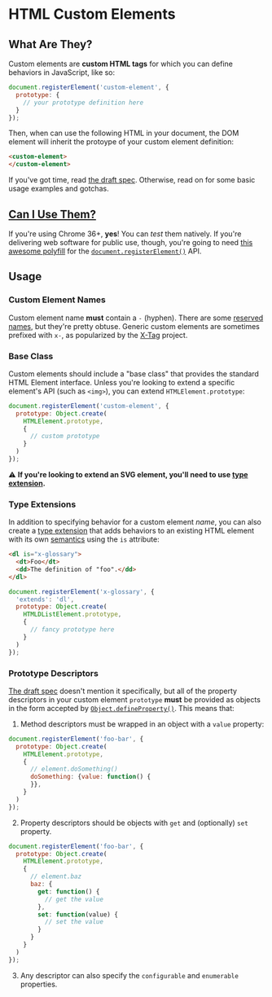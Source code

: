 # HTML Custom Elements

## What Are They?
Custom elements are **custom HTML tags** for which you can define behaviors in JavaScript, like so:

```js
document.registerElement('custom-element', {
  prototype: {
    // your prototype definition here
  }
});
```

Then, when can use the following HTML in your document, the DOM element will inherit the protoype of your custom element definition:

```html
<custom-element>
</custom-element>
```

If you've got time, read [the draft spec][spec]. Otherwise, read on for some basic usage examples and gotchas.

## [Can I Use Them?](http://caniuse.com/#feat=custom-elements)
If you're using Chrome 36+, **yes**! You can *test* them natively. If you're delivering web software for public use, though, you're going to need [this awesome polyfill](https://github.com/WebReflection/document-register-element) for the [`document.registerElement()`][document.registerElement] API.

## Usage

### Custom Element Names
Custom element name **must** contain a `-` (hyphen). There are some [reserved names](http://www.w3.org/TR/custom-elements/#concepts), but they're pretty obtuse. Generic custom elements are sometimes prefixed with `x-`, as popularized by the [X-Tag](http://x-tags.org/) project.

### Base Class
Custom elements should include a "base class" that provides the standard HTML Element interface. Unless you're looking to extend a specific element's API (such as `<img>`), you can extend `HTMLElement.prototype`:

```js
document.registerElement('custom-element', {
  prototype: Object.create(
    HTMLElement.prototype,
    {
      // custom prototype
    }
  )
});
```

:warning: **If you're looking to extend an SVG element, you'll need to use [type extension](#type-extensions).**

### Type Extensions
In addition to specifying behavior for a custom element *name*, you can also create a [type extension](http://www.w3.org/TR/custom-elements/#dfn-type-extension) that adds behaviors to an existing HTML element with its own [semantics](http://www.w3.org/TR/custom-elements/#semantics) using the `is` attribute:

```html
<dl is="x-glossary">
  <dt>Foo</dt>
  <dd>The definition of "foo".</dd>
</dl>
```

```js
document.registerElement('x-glossary', {
  'extends': 'dl',
  prototype: Object.create(
    HTMLDListElement.prototype,
    {
      // fancy prototype here
    }
  )
});
```

### Prototype Descriptors
[The draft spec][spec] doesn't mention it specifically, but all of the property descriptors in your custom element `prototype` **must** be provided as objects in the form accepted by [`Object.defineProperty()`][Object.defineProperty]. This means that:

1. Method descriptors must be wrapped in an object with a `value` property:

  ```js
  document.registerElement('foo-bar', {
    prototype: Object.create(
      HTMLElement.prototype,
      {
        // element.doSomething()
        doSomething: {value: function() {
        }},
      }
    )
  });
  ```
  
2. Property descriptors should be objects with `get` and (optionally) `set` property.

  ```js
  document.registerElement('foo-bar', {
    prototype: Object.create(
      HTMLElement.prototype,
      {
        // element.baz
        baz: {
          get: function() {
            // get the value
          },
          set: function(value) {
            // set the value
          }
        }
      }
    )
  });
  ```

3. Any descriptor can also specify the `configurable` and `enumerable` properties.

[spec]: http://www.w3.org/TR/custom-elements/
[document.registerElement]: https://developer.mozilla.org/en-US/docs/Web/API/Document/registerElement
[Object.defineProperty]: https://developer.mozilla.org/en-US/docs/Web/JavaScript/Reference/Global_Objects/Object/defineProperty
